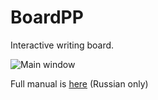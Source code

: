 BoardPP
=======

Interactive writing board.

![Main window](http://i.imgur.com/GSU3Nc3.png)

Full manual is [here](https://docs.google.com/document/d/13G0EHOmvj67eMbqURupw13n1ROmXsDznSZpF1YPwgEA/edit?usp=sharing) (Russian only)

